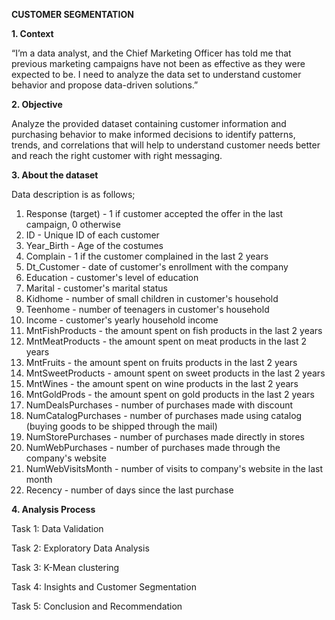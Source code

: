 **CUSTOMER SEGMENTATION**

**1. Context**

“I’m a data analyst, and the Chief Marketing Officer has told me that previous marketing
campaigns have not been as effective as they were expected to be. I need to analyze the data
set to understand customer behavior and propose data-driven solutions.”

**2. Objective**

Analyze the provided dataset containing customer information and purchasing behavior to
make informed decisions to identify patterns, trends, and correlations that will help to
understand customer needs better and reach the right customer with right messaging.

**3. About the dataset**

Data description is as follows;
1. Response (target) - 1 if customer accepted the offer in the last campaign, 0 otherwise
2. ID - Unique ID of each customer
3. Year_Birth - Age of the costumes
4. Complain - 1 if the customer complained in the last 2 years
5. Dt_Customer - date of customer's enrollment with the company
6. Education - customer's level of education
7. Marital - customer's marital status
8. Kidhome - number of small children in customer's household
9. Teenhome - number of teenagers in customer's household
10. Income - customer's yearly household income
11. MntFishProducts - the amount spent on fish products in the last 2 years
12. MntMeatProducts - the amount spent on meat products in the last 2 years
13. MntFruits - the amount spent on fruits products in the last 2 years
14. MntSweetProducts - amount spent on sweet products in the last 2 years
15. MntWines - the amount spent on wine products in the last 2 years
16. MntGoldProds - the amount spent on gold products in the last 2 years
17. NumDealsPurchases - number of purchases made with discount
18. NumCatalogPurchases - number of purchases made using catalog (buying goods to
be shipped through the mail)
19. NumStorePurchases - number of purchases made directly in stores
20. NumWebPurchases - number of purchases made through the company's website
21. NumWebVisitsMonth - number of visits to company's website in the last month
22. Recency - number of days since the last purchase

**4. Analysis Process**

Task 1: Data Validation

Task 2: Exploratory Data Analysis

Task 3: K-Mean clustering

Task 4: Insights and Customer Segmentation

Task 5: Conclusion and Recommendation
